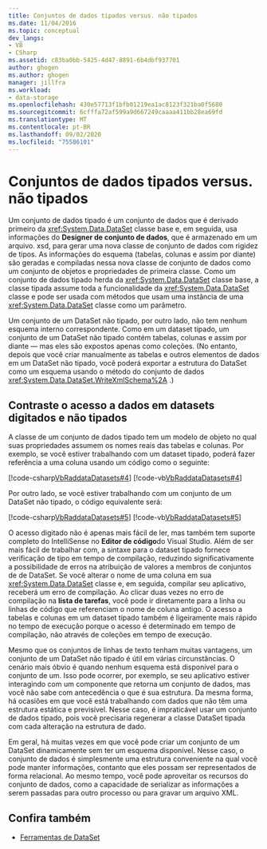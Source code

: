 ```yaml
---
title: Conjuntos de dados tipados versus. não tipados
ms.date: 11/04/2016
ms.topic: conceptual
dev_langs:
- VB
- CSharp
ms.assetid: c83ba0bb-5425-4d47-8891-6b4dbf937701
author: ghogen
ms.author: ghogen
manager: jillfra
ms.workload:
- data-storage
ms.openlocfilehash: 430e57713f1bfb01219ea1ac8123f321ba0f5680
ms.sourcegitcommit: 6cfffa72af599a9d667249caaaa411bb28ea69fd
ms.translationtype: MT
ms.contentlocale: pt-BR
ms.lasthandoff: 09/02/2020
ms.locfileid: "75586101"
---
```

# <a name="typed-vs-untyped-datasets"></a>Conjuntos de dados tipados versus. não tipados
Um conjunto de dados tipado é um conjunto de dados que é derivado primeiro da <xref:System.Data.DataSet> classe base e, em seguida, usa informações do **Designer de conjunto de dados**, que é armazenado em um arquivo. xsd, para gerar uma nova classe de conjunto de dados com rigidez de tipos. As informações do esquema (tabelas, colunas e assim por diante) são geradas e compiladas nessa nova classe de conjunto de dados como um conjunto de objetos e propriedades de primeira classe. Como um conjunto de dados tipado herda da <xref:System.Data.DataSet> classe base, a classe tipada assume toda a funcionalidade da <xref:System.Data.DataSet> classe e pode ser usada com métodos que usam uma instância de uma <xref:System.Data.DataSet> classe como um parâmetro.

Um conjunto de um DataSet não tipado, por outro lado, não tem nenhum esquema interno correspondente. Como em um dataset tipado, um conjunto de um DataSet não tipado contém tabelas, colunas e assim por diante — mas eles são expostos apenas como coleções. (No entanto, depois que você criar manualmente as tabelas e outros elementos de dados em um DataSet não tipado, você poderá exportar a estrutura do DataSet como um esquema usando o método do conjunto de dados <xref:System.Data.DataSet.WriteXmlSchema%2A> .)

## <a name="contrast-data-access-in-typed-and-untyped-datasets"></a>Contraste o acesso a dados em datasets digitados e não tipados
A classe de um conjunto de dados tipado tem um modelo de objeto no qual suas propriedades assumem os nomes reais das tabelas e colunas. Por exemplo, se você estiver trabalhando com um dataset tipado, poderá fazer referência a uma coluna usando um código como o seguinte:

[!code-csharp[VbRaddataDatasets#4](../data-tools/codesnippet/CSharp/typed-vs-untyped-datasets_1.cs)]
[!code-vb[VbRaddataDatasets#4](../data-tools/codesnippet/VisualBasic/typed-vs-untyped-datasets_1.vb)]

Por outro lado, se você estiver trabalhando com um conjunto de um DataSet não tipado, o código equivalente será:

[!code-csharp[VbRaddataDatasets#5](../data-tools/codesnippet/CSharp/typed-vs-untyped-datasets_2.cs)]
[!code-vb[VbRaddataDatasets#5](../data-tools/codesnippet/VisualBasic/typed-vs-untyped-datasets_2.vb)]

O acesso digitado não é apenas mais fácil de ler, mas também tem suporte completo do IntelliSense no **Editor de código**do Visual Studio. Além de ser mais fácil de trabalhar com, a sintaxe para o dataset tipado fornece verificação de tipo em tempo de compilação, reduzindo significativamente a possibilidade de erros na atribuição de valores a membros de conjuntos de de DataSet. Se você alterar o nome de uma coluna em sua <xref:System.Data.DataSet> classe e, em seguida, compilar seu aplicativo, receberá um erro de compilação. Ao clicar duas vezes no erro de compilação na **lista de tarefas**, você pode ir diretamente para a linha ou linhas de código que referenciam o nome de coluna antigo. O acesso a tabelas e colunas em um dataset tipado também é ligeiramente mais rápido no tempo de execução porque o acesso é determinado em tempo de compilação, não através de coleções em tempo de execução.

Mesmo que os conjuntos de linhas de texto tenham muitas vantagens, um conjunto de um DataSet não tipado é útil em várias circunstâncias. O cenário mais óbvio é quando nenhum esquema está disponível para o conjunto de um. Isso pode ocorrer, por exemplo, se seu aplicativo estiver interagindo com um componente que retorna um conjunto de dados, mas você não sabe com antecedência o que é sua estrutura. Da mesma forma, há ocasiões em que você está trabalhando com dados que não têm uma estrutura estática e previsível. Nesse caso, é impraticável usar um conjunto de dados tipado, pois você precisaria regenerar a classe DataSet tipada com cada alteração na estrutura de dado.

Em geral, há muitas vezes em que você pode criar um conjunto de um DataSet dinamicamente sem ter um esquema disponível. Nesse caso, o conjunto de dados é simplesmente uma estrutura conveniente na qual você pode manter informações, contanto que eles possam ser representados de forma relacional. Ao mesmo tempo, você pode aproveitar os recursos do conjunto de dados, como a capacidade de serializar as informações a serem passadas para outro processo ou para gravar um arquivo XML.

## <a name="see-also"></a>Confira também

- [Ferramentas de DataSet](../data-tools/dataset-tools-in-visual-studio.md)
